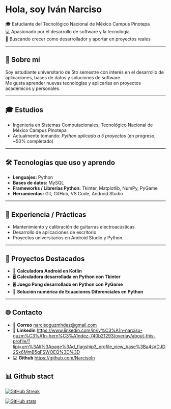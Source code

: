 # Hola, soy Iván Narciso
🎓 Estudiante del Tecnológico Nacional de México Campus Pinotepa  
💻 Apasionado por el desarrollo de software y la tecnología  
🚀 Buscando crecer como desarrollador y aportar en proyectos reales  

---

## 📖 Sobre mí
Soy estudiante universitario de 5to semestre con interés en el desarrollo de aplicaciones, bases de datos y soluciones de software.  
Me gusta aprender nuevas tecnologías y aplicarlas en proyectos académicos y personales.  

---

## 🎓 Estudios
- Ingeniería en Sistemas Computacionales, Tecnológico Nacional de México Campus Pinotepa  
- Actualmente tomando: *Python aplicado a 5 proyectos* (en progreso, ~50% completado)

---

## 🛠️ Tecnologías que uso y aprendo
- **Lenguajes:** Python
- **Bases de datos:** MySQL  
- **Frameworks / Librerías Python:** Tkinter, Matplotlib, NumPy, PyGame
- **Herramientas:** Git, GitHub, VS Code, Android Studio  

---

## 💼 Experiencia / Prácticas
- Mantenimiento y calibración de guitarras electroacústicas.  
- Desarrollo de aplicaciones de escritorio 
- Proyectos universitarios en Android Studio y Python.  

---

## 📌 Proyectos Destacados
- 📱 **Calculadora Android en Kotlin**  
- 🖥️ **Calculadora desarrollada en Python con Tkinter**
- 🖥️ **Juego Pong desarrollado en Python con PyGame**
- 🔢 **Solución numérica de Ecuaciones Diferenciales en Python**  

---

## 🌐 Contacto
- 📧 **Correo** narcisoguzmhdez@gmail.com
- 🔗 **Linkedin** https://www.linkedin.com/in/iv%C3%A1n-narciso-guzm%C3%A1n-hern%C3%A1ndez-740b21293/overlay/about-this-profile/?lipi=urn%3Ali%3Apage%3Ad_flagship3_profile_view_base%3Ba4sVDJD2Sx6MmB5qFSWOEQ%3D%3D  
- 💻 **Github** https://github.com/NarcisoIn  

## 📊 Github stact

[![GitHub Streak](https://streak-stats.demolab.com?user=NarcisoIn&theme=dracula&locale=es&date_format=j%20M%5B%20Y%5D)](https://git.io/streak-stats)

[![GitHub stats](https://github-readme-stats.vercel.app/api?username=NarcisoIn&theme=dracula&text_color=ff79c6&icon_color=50fa7b)](https://github.com/anuraghazra/github-readme-stats)
